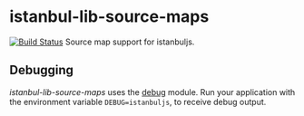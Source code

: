 # istanbul-lib-source-maps
[![Build Status](https://travis-ci.org/istanbuljs/istanbuljs.svg?branch=master)](https://travis-ci.org/istanbuljs/istanbuljs)
Source map support for istanbuljs.
## Debugging
_istanbul-lib-source-maps_ uses the [debug](https://www.npmjs.com/package/debug) module.
Run your application with the environment variable `DEBUG=istanbuljs`, to receive debug
output.
